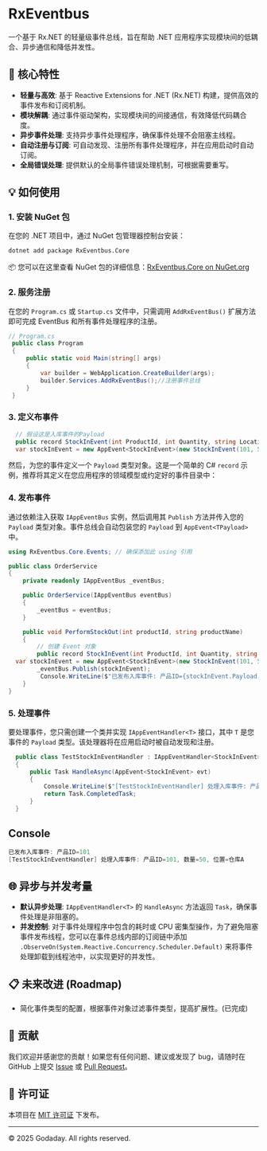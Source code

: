 

# RxEventbus

一个基于 Rx.NET 的轻量级事件总线，旨在帮助 .NET 应用程序实现模块间的低耦合、异步通信和降低并发性。

## 🚀 核心特性

* **轻量与高效**: 基于 Reactive Extensions for .NET (Rx.NET) 构建，提供高效的事件发布和订阅机制。
* **模块解耦**: 通过事件驱动架构，实现模块间的间接通信，有效降低代码耦合度。
* **异步事件处理**: 支持异步事件处理程序，确保事件处理不会阻塞主线程。
* **自动注册与订阅**: 可自动发现、注册所有事件处理程序，并在应用启动时自动订阅。
* **全局错误处理**: 提供默认的全局事件错误处理机制，可根据需要重写。

## 💡 如何使用

### 1. 安装 NuGet 包

在您的 .NET 项目中，通过 NuGet 包管理器控制台安装：

```bash
dotnet add package RxEventbus.Core
````
📦 您可以在这里查看 NuGet 包的详细信息：[RxEventbus.Core on NuGet.org](https://www.nuget.org/packages/RxEventbus.Core/)

### 2\. 服务注册

在您的 `Program.cs` 或 `Startup.cs` 文件中，只需调用 `AddRxEventBus()` 扩展方法即可完成 EventBus 和所有事件处理程序的注册。

```csharp
// Program.cs
 public class Program
 {
     public static void Main(string[] args)
     {
         var builder = WebApplication.CreateBuilder(args);
         builder.Services.AddRxEventBus();//注册事件总线
     }
 }
```

### 3\. 定义布事件

```C#
  // 假设这是入库事件的Payload
  public record StockInEvent(int ProductId, int Quantity, string Location) 
  var stockInEvent = new AppEvent<StockInEvent>(new StockInEvent(101, 50, "仓库A"));
```

然后，为您的事件定义一个 `Payload` 类型对象。这是一个简单的 C\# `record` 示例，推荐将其定义在您应用程序的领域模型或约定好的事件目录中：

### 4\. 发布事件

通过依赖注入获取 `IAppEventBus` 实例，然后调用其 `Publish` 方法并传入您的 `Payload` 类型对象。事件总线会自动包装您的 `Payload` 到 `AppEvent<TPayload>` 中。

```csharp
using RxEventbus.Core.Events; // 确保添加此 using 引用

public class OrderService
{
    private readonly IAppEventBus _eventBus;

    public OrderService(IAppEventBus eventBus)
    {
        _eventBus = eventBus;
    }

    public void PerformStockOut(int productId, string productName)
    {
        // 创建 Event 对象
        public record StockInEvent(int ProductId, int Quantity, string Location) 
  var stockInEvent = new AppEvent<StockInEvent>(new StockInEvent(101, 50, "仓库A"));
        _eventBus.Publish(stockInEvent);
         Console.WriteLine($"已发布入库事件: 产品ID={stockInEvent.Payload.ProductId}");
    }
}
```

### 5\. 处理事件

要处理事件，您只需创建一个类并实现 `IAppEventHandler<T>` 接口，其中 `T` 是您事件的 `Payload` 类型。该处理器将在应用启动时被自动发现和注册。

```C#
  public class TestStockInEventHandler : IAppEventHandler<StockInEvent>
  {
      public Task HandleAsync(AppEvent<StockInEvent> evt)
      {
          Console.WriteLine($"[TestStockInEventHandler] 处理入库事件: 产品ID={evt.Payload.ProductId}, 数量={evt.Payload.Quantity}, 位置={evt.Payload.Location}");
          return Task.CompletedTask;
      }
  }
```

## Console

```C#
已发布入库事件: 产品ID=101
[TestStockInEventHandler] 处理入库事件: 产品ID=101, 数量=50, 位置=仓库A
```



## 🌐 异步与并发考量

  * **默认异步处理**: `IAppEventHandler<T>` 的 `HandleAsync` 方法返回 `Task`，确保事件处理是非阻塞的。
  * **并发控制**: 对于事件处理程序中包含的耗时或 CPU 密集型操作，为了避免阻塞事件发布线程，您可以在事件总线内部的订阅链中添加 `.ObserveOn(System.Reactive.Concurrency.Scheduler.Default)` 来将事件处理卸载到线程池中，以实现更好的并发性。

## 📋 未来改进 (Roadmap)

  * 简化事件类型的配置，根据事件对象过滤事件类型，提高扩展性。(已完成)

## 🤝 贡献

我们欢迎并感谢您的贡献！如果您有任何问题、建议或发现了 bug，请随时在 GitHub 上提交 [Issue](https://www.google.com/search?q=https://github.com/Godaday/RxEventBus/issues) 或 [Pull Request](https://www.google.com/search?q=https://github.com/Godaday/RxEventBus/pulls)。

## 📜 许可证

本项目在 [MIT 许可证](https://www.google.com/search?q=https://github.com/Godaday/RxEventBus/blob/main/LICENSE) 下发布。

-----

© 2025 Godaday. All rights reserved.

